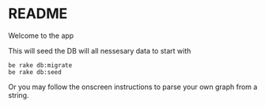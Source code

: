 # README

Welcome to the app

This will seed the DB will all nessesary data to start with

```
be rake db:migrate
be rake db:seed
```

Or you may follow the onscreen instructions to parse your own graph from a string.
